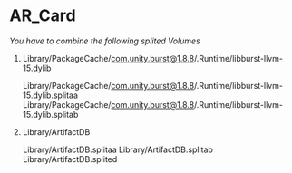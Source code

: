 # AR_Card


*You have to combine the following splited Volumes*
1. Library/PackageCache/com.unity.burst@1.8.8/.Runtime/libburst-llvm-15.dylib

   Library/PackageCache/com.unity.burst@1.8.8/.Runtime/libburst-llvm-15.dylib.splitaa
   Library/PackageCache/com.unity.burst@1.8.8/.Runtime/libburst-llvm-15.dylib.splitab

2. Library/ArtifactDB
    
    Library/ArtifactDB.splitaa
    Library/ArtifactDB.splitab
    Library/ArtifactDB.splited
```
